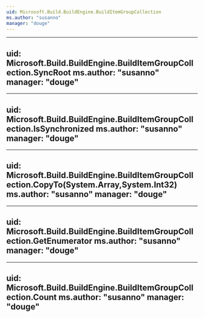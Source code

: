 ```yaml
---
uid: Microsoft.Build.BuildEngine.BuildItemGroupCollection
ms.author: "susanno"
manager: "douge"
---
```


---
uid: Microsoft.Build.BuildEngine.BuildItemGroupCollection.SyncRoot
ms.author: "susanno"
manager: "douge"
---

---
uid: Microsoft.Build.BuildEngine.BuildItemGroupCollection.IsSynchronized
ms.author: "susanno"
manager: "douge"
---

---
uid: Microsoft.Build.BuildEngine.BuildItemGroupCollection.CopyTo(System.Array,System.Int32)
ms.author: "susanno"
manager: "douge"
---

---
uid: Microsoft.Build.BuildEngine.BuildItemGroupCollection.GetEnumerator
ms.author: "susanno"
manager: "douge"
---

---
uid: Microsoft.Build.BuildEngine.BuildItemGroupCollection.Count
ms.author: "susanno"
manager: "douge"
---
